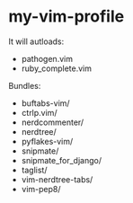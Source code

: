 my-vim-profile
==============

It will autloads:

 * pathogen.vim
 * ruby_complete.vim

Bundles:

 * buftabs-vim/
 * ctrlp.vim/
 * nerdcommenter/
 * nerdtree/
 * pyflakes-vim/
 * snipmate/
 * snipmate_for_django/
 * taglist/
 * vim-nerdtree-tabs/
 * vim-pep8/

